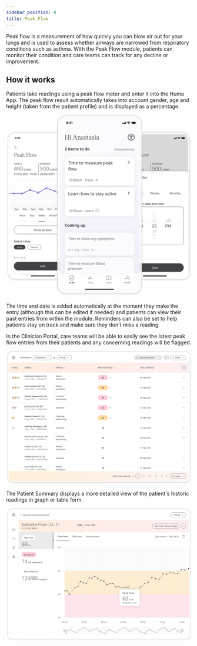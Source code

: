 ```yaml
---
sidebar_position: 8
title: Peak Flow
---
```


Peak flow is a measurement of how quickly you can blow air out for your lungs and is used to assess whether airways are narrowed from respiratory conditions such as asthma. With the Peak Flow module, patients can monitor their condition and care teams can track for any decline or improvement.

## How it works

Patients take readings using a peak flow meter and enter it into the Huma App. The peak flow result automatically takes into account gender, age and height (taken from the patient profile) and is displayed as a percentage.

![Adding a peak flow reading to the Huma App](./assets/peak-flow.png)

The time and date is added automatically at the moment they make the entry (although this can be edited if needed) and patients can view their past entries from within the module. Reminders can also be set to help patients stay on track and make sure they don't miss a reading.

In the Clinician Portal, care teams will be able to easily see the latest peak flow entries from their patients and any concerning readings will be flagged. 

![Viewing a patients peak flow from the clinician portal](./assets/cp-patient-list-peak-flow.png)

The Patient Summary displays a more detailed view of the patient's historic readings in graph or table form.

![Viewing a patients peak flow from the clinician portal](./assets/cp-module-details-peak-flow.png)
